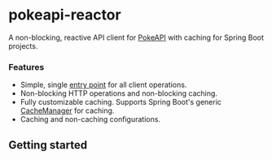 # pokeapi-reactor
A non-blocking, reactive API client for [PokeAPI](https://pokeapi.co/) with caching for Spring Boot projects.

### Features
* Simple, single [entry point](../master/src/main/java/skaro/pokeapi/client/PokeApiClient.java) for all client operations.
* Non-blocking HTTP operations and non-blocking caching.
* Fully customizable caching. Supports Spring Boot's generic [CacheManager](https://docs.spring.io/spring-boot/docs/1.3.0.M1/reference/html/boot-features-caching.html#_supported_cache_providers) for caching.
* Caching and non-caching configurations.

## Getting started

